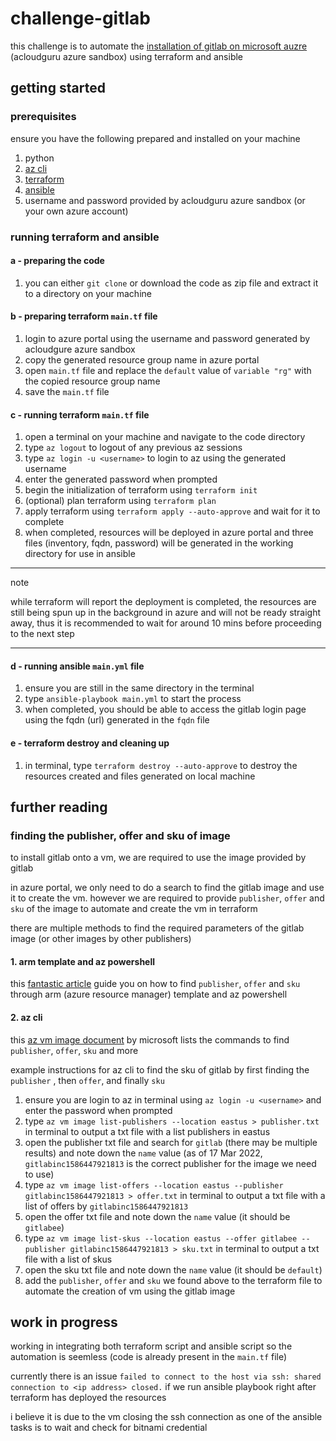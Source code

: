# challenge-gitlab

this challenge is to automate the [installation of gitlab on microsoft auzre](https://docs.gitlab.com/ee/install/azure/#deploy-and-configure-gitlab) (acloudguru azure sandbox) using terraform and ansible

## getting started

### prerequisites

ensure you have the following prepared and installed on your machine

1. python
2. [az cli](https://docs.microsoft.com/cli/azure/install-azure-cli)
2. [terraform](https://learn.hashicorp.com/tutorials/terraform/install-cli)
3. [ansible](https://docs.ansible.com/ansible/latest/installation_guide/index.html)
4. username and password provided by acloudguru azure sandbox (or your own azure account)

### running terraform and ansible

#### a - preparing the code

1. you can either `git clone` or download the code as zip file and extract it to a directory on your machine

#### b - preparing terraform `main.tf` file

1. login to azure portal using the username and password generated by acloudgure azure sandbox
2. copy the generated resource group name in azure portal
3. open `main.tf` file and replace the `default` value of `variable "rg"` with the copied resource group name
4. save the `main.tf` file

#### c - running terraform `main.tf` file

1. open a terminal on your machine and navigate to the code directory
2. type `az logout` to logout of any previous az sessions
3. type `az login -u <username>` to login to az using the generated username
4. enter the generated password when prompted
5. begin the initialization of terraform using `terraform init`
6. (optional) plan terraform using `terraform plan`
7. apply terraform using `terraform apply --auto-approve` and wait for it to complete
8. when completed, resources will be deployed in azure portal and three files (inventory, fqdn, password) will be generated in the working directory for use in ansible

---

note

while terraform will report the deployment is completed, the resources are still being spun up in the background in azure and will not be ready straight away, thus it is recommended to wait for around 10 mins before proceeding to the next step

---

#### d - running ansible `main.yml` file

1. ensure you are still in the same directory in the terminal
2. type `ansible-playbook main.yml` to start the process
3. when completed, you should be able to access the gitlab login page using the fqdn (url) generated in the `fqdn` file

#### e - terraform destroy and cleaning up
1. in terminal, type `terraform destroy --auto-approve` to destroy the resources created and files generated on local machine

## further reading

### finding the publisher, offer and sku of image

to install gitlab onto a vm, we are required to use the image provided by gitlab

in azure portal, we only need to do a search to find the gitlab image and use it to create the vm. however we are required to provide `publisher`, `offer` and `sku` of the image to automate and create the vm in terraform

there are multiple methods to find the required parameters of the gitlab image (or other images by other publishers)

#### 1. arm template and az powershell

this [fantastic article](https://vincentlauzon.com/2018/01/10/finding-a-vm-image-reference-publisher-sku/) guide you on how to find `publisher`, `offer` and `sku` through arm (azure resource manager) template and az powershell

#### 2. az cli

this [az vm image document](https://docs.microsoft.com/cli/azure/vm/image) by microsoft lists the commands to find `publisher`, `offer`, `sku` and more

example instructions for az cli to find the sku of gitlab by first finding the `publisher` , then `offer`, and finally `sku`
1. ensure you are login to az in terminal using `az login -u <username>` and enter the password when prompted
2. type `az vm image list-publishers --location eastus > publisher.txt` in terminal to output a txt file with a list publishers in eastus
3. open the publisher txt file and search for `gitlab` (there may be multiple results) and note down the `name` value (as of 17 Mar 2022, `gitlabinc1586447921813` is the correct publisher for the image we need to use)
4. type `az vm image list-offers --location eastus --publisher gitlabinc1586447921813 > offer.txt` in terminal to output a txt file with a list of offers by `gitlabinc1586447921813`
5. open the offer txt file and note down the `name` value (it should be `gitlabee`)
6. type `az vm image list-skus --location eastus --offer gitlabee --publisher gitlabinc1586447921813 > sku.txt` in terminal to output a txt file with a list of skus
7. open the sku txt file and note down the `name` value (it should be `default`)
8. add the `publisher`, `offer` and `sku` we found above to the terraform file to automate the creation of vm using the gitlab image

## work in progress

working in integrating both terraform script and ansible script so the automation is seemless (code is already present in the `main.tf` file)

currently there is an issue `failed to connect to the host via ssh: shared connection to <ip address> closed.` if we run ansible playbook right after terraform has deployed the resources

i believe it is due to the vm closing the ssh connection as one of the ansible tasks is to wait and check for bitnami credential